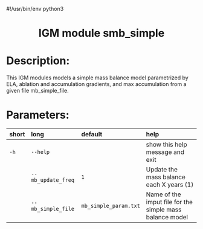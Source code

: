 #!/usr/bin/env python3

### <h1 align="center" id="title">IGM module smb_simple </h1>

# Description:

This IGM modules models a simple mass balance model  parametrized by ELA, ablation
and accumulation gradients, and max accumulation from a given file mb_simple_file.
 
# Parameters: 


|short|long|default|help|
| :--- | :--- | :--- | :--- |
|`-h`|`--help`||show this help message and exit|
||`--mb_update_freq`|`1`|Update the mass balance each X years (1)|
||`--mb_simple_file`|`mb_simple_param.txt`|Name of the imput file for the simple mass balance model|
